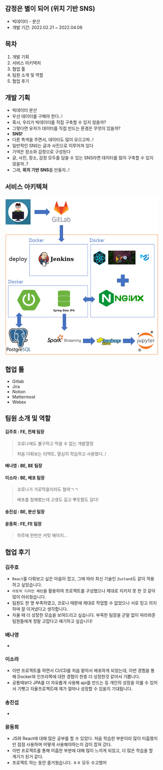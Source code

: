 ## 감정은 별이 되어 (위치 기반 SNS)

- 빅데이터 - 분산
- 개발 기간: 2022.02.21 ~ 2022.04.08

## 목차

1. 개발 기획
2. 서비스 아키텍처
3. 협업 툴
4. 팀원 소개 및 역할
5. 협업 후기

## 개발 기획

- 빅데이터 분산
- 우선 데이터를 구해야 한다..!
- 혹시, 우리가 빅데이터를 직접 구축할 수 있지 않을까?
- 그렇다면 유저가 데이터를 직접 만드는 환경은 무엇이 있을까?
- **SNS!**
- 다른 특색을 주면서, 데이터도 많이 모으고파..!
- 일반적인 SNS는 글과 사진으로 이루어져 있다
- 기억은 장소와 감정으로 구성된다
- 글, 사진, 장소, 감정 모두를 담을 수 있는 SNS라면 데이터를 많이 구축할 수 있지 않을까..?
- 그래, **위치 기반 SNS**를 만들자..!

## 서비스 아키텍쳐

![image-20220408165944847](README.assets/image-20220408165944847.png)

## 협업 툴

- Gitlab
- Jira
- Notion
- Mattermost
- Webex

## 팀원 소개 및 역할

#### 김주호 : FE, 전체 팀장

> 코로나에도 불구하고 막을 수 없는 개발열정
>
> 처음 다뤄보는 리액트, 열심히 학습하고 사용했다..!

#### 배나영 : BE, BE 팀장

> 

#### 이소라 : BE, 배포 팀장

> 코로나가 가로막을지라도 철야ㄱㄱ
>
> 배포를 첨해봤는데 고생도 길고 뿌듯함도 길다!

#### 송진섭 : BE, 분산 팀장

> 

#### 윤동희 : FE, FE 팀장

> 하루에 한번은 커밋 해야지...

## 협업 후기

### 김주호

- `React`를 다뤄보고 싶은 마음이 컸고, 그에 따라 최신 기술인 `Zustand`도 같이 적용하고 싶었습니다.
- `아토믹 디자인 패턴`을 활용하여 프로젝트를 구성했으나 제대로 지키지 못 한 것 같아 많이 아쉬웠습니다.
- 팀원도 한 명 부족하였고, 코로나 때문에 제대로 작업할 수 없었으나 서로 믿고 의지하며 잘 이겨냈다고 생각합니다.
- 자율 때 더 성장한 모습을 보여드리고 싶습니다. 부족한 팀장을 군말 없이 따라와준 팀원들에게 정말 고맙다고 얘기하고 싶습니다! 

### 배나영

- 

### 이소라

- 이번 프로젝트를 하면서 CI/CD를 처음 맡아서 배포하게 되었는데, 이번 경험을 통해 Docker와 인프라쪽에 대한 경험이 한층 더 성장한것 같아서 기쁩니다.
- 공통때보다 JPA를 더 자유롭게 사용해 api를 만드는 등 개인의 성장을 이룰 수 있어서 기뻣고 자율프로젝트때 제가 얼마나 성장할 수 있을지 기대됩니다.

### 송진섭

- 

### 윤동희

- JS와 React에 대해 많은 공부를 할 수 있었다. 처음 학습한 부분이라 많이 미흡했지만 점점 사용하며 어떻게 사용해야하는지 감이 잡혀 갔다. 
- 이번 프로젝트를 통해 미흡한 부분에 대해 많이 느끼게 되었고, 더 많은 학습을 할 계기가 된거 같다.
- 프로젝트 하는 동안 즐거웠습니다. ㅎㅎ 모두 수고했어
